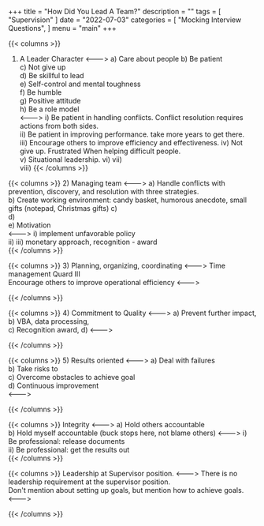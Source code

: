 +++
title = "How Did You Lead A Team?"
description = ""
tags = [
    "Supervision"
]
date = "2022-07-03"
categories = [
    "Mocking Interview Questions",
]
menu = "main"
+++

{{< columns >}} <!-- begin columns block -->
1) A Leader Character
<---> <!-- magic separator, between columns -->
a) Care about people
b) Be patient  
c) Not give up  
d) Be skillful to lead  
e) Self-control and mental toughness  
f) Be humble  
g) Positive attitude  
h) Be a role model  
<---> <!-- magic separator, between columns -->
i) Be patient in handling conflicts. Conflict resolution requires actions from both sides.  
ii) Be patient in improving performance. take more years to get there.  
iii) Encourage others to improve efficiency and effectiveness.
iv) Not give up. Frustrated When helping difficult people.  
v) Situational leadership.
vi) 
vii)   
viii) 
{{< /columns >}}

{{< columns >}} <!-- begin columns block -->
2) Managing team
<---> <!-- magic separator, between columns -->
a) Handle conflicts with prevention, discovery, and resolution with three strategies.  
b) Create working environment: candy basket, humorous anecdote, small gifts (notepad, Christmas gifts)
c)     
d)   
e) Motivation  
<---> <!-- magic separator, between columns -->
i) implement unfavorable policy  
ii) 
iii) monetary approach, recognition - award  
{{< /columns >}}

{{< columns >}} <!-- begin columns block -->
3) Planning, organizing, coordinating
<---> <!-- magic separator, between columns -->
Time management Quard III  
Encourage others to improve operational efficiency
<---> <!-- magic separator, between columns -->

{{< /columns >}}

{{< columns >}} <!-- begin columns block -->
4) Commitment to Quality
<---> <!-- magic separator, between columns -->
a) Prevent further impact,   
b) VBA, data processing,  
c) Recognition award,
d) 
<---> <!-- magic separator, between columns -->

{{< /columns >}}

{{< columns >}} <!-- begin columns block -->
5) Results oriented
<---> <!-- magic separator, between columns -->
a) Deal with failures  
b) Take risks to    
c) Overcome obstacles to achieve goal   
d) Continuous improvement  
<---> <!-- magic separator, between columns -->

{{< /columns >}}

{{< columns >}} <!-- begin columns block -->
Integrity
<---> <!-- magic separator, between columns -->
a) Hold others accountable  
b) Hold myself accountable (buck stops here, not blame others)
<---> <!-- magic separator, between columns -->
i) Be professional: release documents  
ii) Be professional: get the results out  
{{< /columns >}}


{{< columns >}} <!-- begin columns block -->
Leadership at Supervisor position.
<---> <!-- magic separator, between columns -->
There is no leadership requirement at the supervisor position.  
Don't mention about setting up goals, but mention how to achieve goals.  
<---> <!-- magic separator, between columns -->

{{< /columns >}}